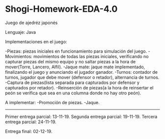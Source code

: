 # Shogi-Homework-EDA-4.0
Juego de  ajedréz japonés

Lenguaje: Java

Implementaciones en el juego:

-Piezas: piezas iniciales en funcionamiento para simulación del juego.
-Movimientos: movimientos de todas las piezas iniciales, verificando no capturar piezas del mismo equipo 
  y no saltar piezas a la hora de mover(Torre, Lancero, Alfil).
-Jaque mate: jaque mate implementado, finalizando el juego y anunciando el jugador ganador.
-Turnos: contador de turnos, jugador que debe mover (defensor o retador), alternancia de turnos.
-Captura de piezas(lista separada para capturados por defensor y capturados por retador).
-Reinserción de piezas(a la hora de reinsertar el peón se verifica que sea en una columna donde no hay otro peón).

A implementar:
-Promoción de piezas.
-Jaque.

------------------------------------------------------------------------------------------------------------------
Primer entrega parcial:  13-11-19.
Segunda entrega parcial: 19-11-19.
Tercera entrega parcial: 24-11-19.

Entrega final: 02-12-19.
